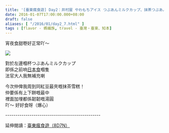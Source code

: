 ```yaml
---
title: '[臺東瘋食遊] Day2：井村屋 やわもちアイス つぶあんミルクカップ、抹茶つぶあん最中'
date: 2016-01-07T17:00:00.000+08:00
draft: false
aliases: [ "/2016/01/day2_7.html" ]
tags : [flavor - 螞蟻族, travel - 臺灣・臺東、知本]
---
```


宵夜食甜嘢好正常吖～  

![](/images/taitung2e.jpg)

對於左邊嗰杯つぶあんミルクカップ  
即係之前响[日本食](https://hidie.net/nagoya3f/)嗰隻    
法官大人我無補充喇  
  
今次仲俾我周到同紅豆最夾嘅抹茶雪糕！  
仲要係有上下餅嘅最中  
裡面加埋都係韌韌嘅湯圓  
吖～ 好好食呀（爆心）  
  
\-----------------------------------------------  
  
延伸閱讀：[臺東瘋食遊（8D7N）](https://hidie.net/taitung8d7n/)
